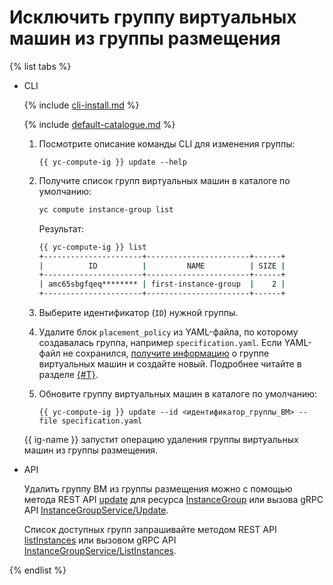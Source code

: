 # Исключить группу виртуальных машин из группы размещения

{% list tabs %}

- CLI

  {% include [cli-install.md](../../../_includes/cli-install.md) %}

  {% include [default-catalogue.md](../../../_includes/default-catalogue.md) %}

  1. Посмотрите описание команды CLI для изменения группы:

      ```
      {{ yc-compute-ig }} update --help
      ```

  1. Получите список групп виртуальных машин в каталоге по умолчанию:

      ```bash
      yc compute instance-group list
      ```

      Результат:

      ```bash
      {{ yc-compute-ig }} list
      +----------------------+-----------------------+------+
      |          ID          |         NAME          | SIZE |
      +----------------------+-----------------------+------+
      | amc65sbgfqeq******** | first-instance-group  |    2 |
      +----------------------+-----------------------+------+
      ```

  1. Выберите идентификатор (`ID`) нужной группы.
  1. Удалите блок `placement_policy` из YAML-файла, по которому создавалась группа, например `specification.yaml`. Если YAML-файл не сохранился, [получите информацию](../instance-groups/get-info.md) о группе виртуальных машин и создайте новый. Подробнее читайте в разделе [{#T}](../instance-groups/create-fixed-group.md).
  1. Обновите группу виртуальных машин в каталоге по умолчанию:

      ```
      {{ yc-compute-ig }} update --id <идентификатор_группы_ВМ> --file specification.yaml
      ```

  {{ ig-name }} запустит операцию удаления группы виртуальных машин из группы размещения.

- API

  Удалить группу ВМ из группы размещения можно с помощью метода REST API [update](../../api-ref/InstanceGroup/update.md) для ресурса [InstanceGroup](../../api-ref/InstanceGroup/index.md) или вызова gRPC API [InstanceGroupService/Update](../../api-ref/grpc/instance_group_service.md#Update).

  Список доступных групп запрашивайте методом REST API [listInstances](../../api-ref/InstanceGroup/listInstances.md) или вызовом gRPC API [InstanceGroupService/ListInstances](../../api-ref/grpc/instance_group_service.md#ListInstances).

{% endlist %}

